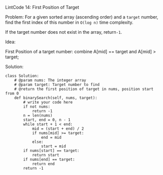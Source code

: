 LintCode 14: First Position of Target

Problem:
For a given sorted array \(ascending order\) and a `target` number, find the first index of this number in `O(log n)` time complexity.

If the target number does not exist in the array, return`-1`.

Idea:

First Position of a target number: combine A\[mid\] == target and A\[mid\] &gt; target;

Solution:

```
class Solution:
    # @param nums: The integer array
    # @param target: Target number to find
    # @return the first position of target in nums, position start from 0 
    def binarySearch(self, nums, target):
        # write your code here
        if not nums:
            return -1
        n = len(nums)
        start, end = 0, n - 1
        while start + 1 < end:
            mid = (start + end) / 2
            if nums[mid] >= target:
                end = mid
            else:
                start = mid
        if nums[start] == target:
            return start
        if nums[end] == target:
            return end
        return -1
```




